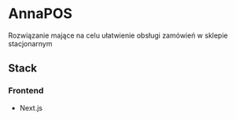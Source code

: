 # AnnaPOS
Rozwiązanie mające na celu ułatwienie obsługi zamówień w sklepie stacjonarnym

## Stack
### Frontend
- Next.js